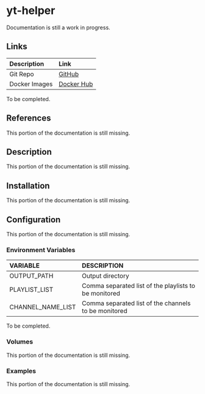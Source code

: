 # yt-helper

Documentation is still a work in progress.

## Links

Description|Link
:---|:---
Git Repo|[GitHub](https://github.com/GioF71/yt-helper)
Docker Images|[Docker Hub](https://hub.docker.com/repository/docker/giof71/yt-helper)

To be completed.

## References

This portion of the documentation is still missing.


## Description

This portion of the documentation is still missing.

## Installation

This portion of the documentation is still missing.

## Configuration

This portion of the documentation is still missing.

### Environment Variables

VARIABLE|DESCRIPTION
:---|:---
OUTPUT_PATH|Output directory
PLAYLIST_LIST|Comma separated list of the playlists to be monitored
CHANNEL_NAME_LIST|Comma separated list of the channels to be monitored

To be completed.

### Volumes

This portion of the documentation is still missing.

### Examples

This portion of the documentation is still missing.
